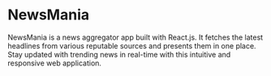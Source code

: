 # NewsMania
NewsMania is a news aggregator app built with React.js. It fetches the latest headlines from various reputable sources and presents them in one place. Stay updated with trending news in real-time with this intuitive and responsive web application.
